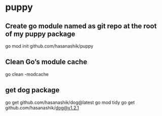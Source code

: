 # puppy

## Create go module named as git repo at the root of my puppy package

go mod init github.com/hasanashik/puppy

## Clean Go’s module cache

go clean -modcache

## get dog package

go get github.com/hasanashik/dog@latest
go mod tidy
go get github.com/hasanashik/dog@v1.2.1
